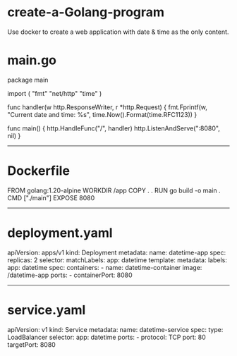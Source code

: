 # create-a-Golang-program
Use docker to create a web application with date &amp; time as the only content.
# main.go
package main

import (
	"fmt"
	"net/http"
	"time"
)

func handler(w http.ResponseWriter, r *http.Request) {
	fmt.Fprintf(w, "Current date and time: %s", time.Now().Format(time.RFC1123))
}

func main() {
	http.HandleFunc("/", handler)
	http.ListenAndServe(":8080", nil)
}

---
# Dockerfile
FROM golang:1.20-alpine
WORKDIR /app
COPY . .
RUN go build -o main .
CMD ["./main"]
EXPOSE 8080

---
# deployment.yaml
apiVersion: apps/v1
kind: Deployment
metadata:
  name: datetime-app
spec:
  replicas: 2
  selector:
    matchLabels:
      app: datetime
  template:
    metadata:
      labels:
        app: datetime
    spec:
      containers:
      - name: datetime-container
        image: <your-dockerhub-username>/datetime-app
        ports:
        - containerPort: 8080

---
# service.yaml
apiVersion: v1
kind: Service
metadata:
  name: datetime-service
spec:
  type: LoadBalancer
  selector:
    app: datetime
  ports:
    - protocol: TCP
      port: 80
      targetPort: 8080

